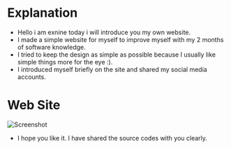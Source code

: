 # Explanation
- Hello i am exnine today i will introduce you my own website.
- I made a simple website for myself to improve myself with my 2 months of software knowledge.
- I tried to keep the design as simple as possible because I usually like simple things more for the eye :).
- I introduced myself briefly on the site and shared my social media accounts.

# Web Site 
![Screenshot](https://media.discordapp.net/attachments/832253802451042334/998322804388810824/Ekran_Alnts.PNG?width=885&height=459)

- I hope you like it. I have shared the source codes with you clearly.

